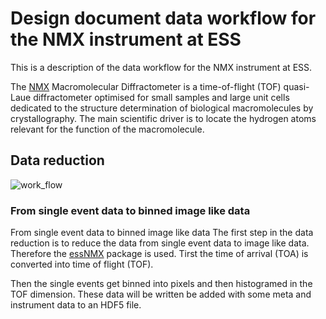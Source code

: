 # Design document data workflow for the NMX instrument at ESS

This is a description of the data workflow for the NMX instrument at ESS.

The [NMX](https://europeanspallationsource.se/instruments/nmx) Macromolecular Diffractometer is a time-of-flight (TOF) quasi-Laue diffractometer optimised for small samples and large unit cells dedicated to the structure determination of biological macromolecules by crystallography. 
The main scientific driver is to locate the hydrogen atoms relevant for the function of the macromolecule.

## Data reduction

![work_flow](https://github.com/scipp/essnmx/new/main/docs/about/NMX_work_flow.png)


### From single event data to binned image like data
From single event data to binned image like data
The first step in the data reduction is to reduce the data from single event data to image like data.
Therefore the [essNMX](https://github.com/scipp/essnmx) package is used. 
Tirst the time of arrival (TOA) is converted into time of flight (TOF).

Then the single events get binned into pixels and then histogramed in the TOF dimension. 
These  data will be written be added with some meta and instrument data to an HDF5 file.
